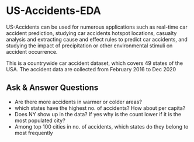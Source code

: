 # US-Accidents-EDA
US-Accidents can be used for numerous applications such as real-time car accident prediction, studying car accidents hotspot locations, casualty analysis and extracting cause and effect rules to predict car accidents, and studying the impact of precipitation or other environmental stimuli on accident occurrence.

This is a countrywide car accident dataset, which covers 49 states of the USA. The accident data are collected from February 2016 to Dec 2020

## Ask & Answer Questions
* Are there more accidents in warmer or colder areas?
* which states have the highest no. of accidents? How about per capita?
* Does NY show up in the data? If yes why is the count lower if it is the most populated city?
* Among top 100 cities in no. of accidents, which states do they belong to most frequently
